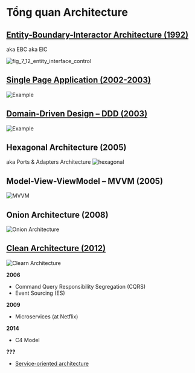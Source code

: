 # Tổng quan Architecture

##  [Entity-Boundary-Interactor Architecture (1992)](./ebi.md)
aka EBC aka EIC

![fig_7_12_entity_interface_control](@/images/architecture/ebi/fig_7_12_entity_interface_control.jpg)


## [Single Page Application (2002-2003)](./spa.md)
![Example](@/images/architecture/spa/9c897-15aa2cnrij2fvo0rztjczhq.png)


## [Domain-Driven Design – DDD (2003)](./ddd.md)
![Example](@/images/ddd-layers.jpg)


## Hexagonal Architecture (2005)
aka Ports & Adapters Architecture
![hexagonal](@/images/architecture/hexagonal-arch-4-ports-adapters2.png)

## Model-View-ViewModel – MVVM (2005)
![MVVM](@/images/architecture/mvvm.png)

## Onion Architecture (2008)
![Onion Architecture](@/images/architecture/Onion1.png)

## [Clean Architecture (2012)](./clean_A.md)
![Clearn Architecture](@/images/architecture/cleanarchitecture.jpg)


**2006**
- Command Query Responsibility Segregation (CQRS)
- Event Sourcing (ES)


**2009**
- Microservices (at Netflix)


**2014**
- C4 Model

**???**
- [Service-oriented architecture](./soa.md)